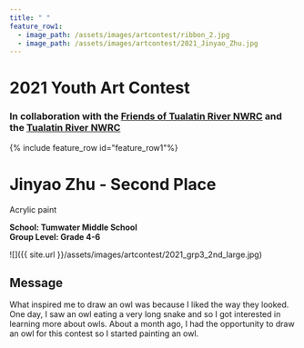 ```yaml
---
title: " "
feature_row1:
  - image_path: /assets/images/artcontest/ribbon_2.jpg
  - image_path: /assets/images/artcontest/2021_Jinyao_Zhu.jpg
---
```


# 2021 Youth Art Contest

### In collaboration with the [Friends of Tualatin River NWRC](https://fotr.wildapricot.org/) and the [Tualatin River NWRC](https://www.fws.gov/refuge/Tualatin_River/)

{% include feature_row id="feature_row1"%}

# Jinyao Zhu - Second Place  
Acrylic paint  

**School: Tumwater Middle School**  
**Group Level: Grade 4-6**  

![]({{ site.url }}/assets/images/artcontest/2021_grp3_2nd_large.jpg)

## Message

What inspired me to draw an owl was because I liked the way they looked. One day, I saw an owl eating a very long snake and so I got interested in learning more about owls. About a month ago, I had the opportunity to draw an owl for this contest so I started painting an owl.
